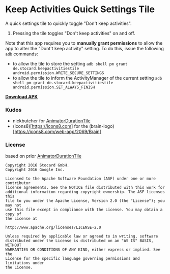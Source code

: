 # Keep Activities Quick Settings Tile

A quick settings tile to quickly toggle "Don't keep activities".

1. Pressing the tile toggles "Don't keep activities" on and off.

Note that this app requires you to **manually grant permissions** to allow the app to alter the "Dont't keep activity" setting. To do this, issue the following `adb` commands:

* to allow the tile to store the setting
`adb shell pm grant de.stocard.keepactivitiestile android.permission.WRITE_SECURE_SETTINGS`
* to allow the tile to inform the ActivityManager of the current setting 
`adb shell pm grant de.stocard.keepactivitiestile android.permission.SET_ALWAYS_FINISH`


**[Download APK](https://github.com/stocard/KeepActivitiesTile/releases)**

### Kudos
* nickbutcher for [AnimatorDurationTile](https://github.com/nickbutcher/AnimatorDurationTile)
* (icons8)[https://icons8.com] for the (brain-logo)[https://icons8.com/web-app/2069/Brain]

### License
based on prior [AnimatorDurationTile](https://github.com/nickbutcher/AnimatorDurationTile)

```
Copyright 2016 Stocard GmbH.
Copyright 2016 Google Inc.

Licensed to the Apache Software Foundation (ASF) under one or more contributor
license agreements. See the NOTICE file distributed with this work for
additional information regarding copyright ownership. The ASF licenses this
file to you under the Apache License, Version 2.0 (the "License"); you may not
use this file except in compliance with the License. You may obtain a copy of
the License at

http://www.apache.org/licenses/LICENSE-2.0

Unless required by applicable law or agreed to in writing, software
distributed under the License is distributed on an "AS IS" BASIS, WITHOUT
WARRANTIES OR CONDITIONS OF ANY KIND, either express or implied. See the
License for the specific language governing permissions and limitations under
the License.
```


